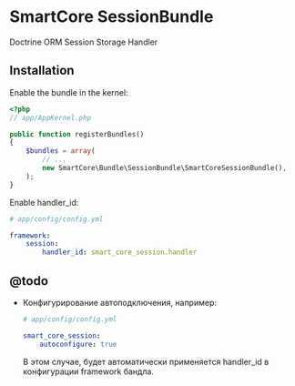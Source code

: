 SmartCore SessionBundle
=======================

Doctrine ORM Session Storage Handler

Installation
------------

Enable the bundle in the kernel:

``` php
<?php
// app/AppKernel.php

public function registerBundles()
{
    $bundles = array(
        // ...
        new SmartCore\Bundle\SessionBundle\SmartCoreSessionBundle(),
    );
}
```

Enable handler_id:

``` yaml    
# app/config/config.yml

framework:
    session:
        handler_id: smart_core_session.handler
```

@todo
-----

 *  Конфигурирование автоподключения, например:
 
    ``` yaml
    # app/config/config.yml
    
    smart_core_session:
        autoconfigure: true
    ```
    
    В этом случае, будет автоматически применяется handler_id в конфигурации framework бандла.
